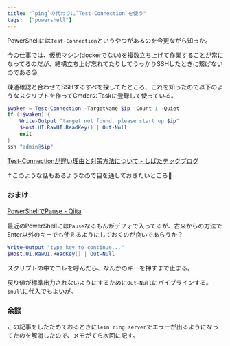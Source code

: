 ```yaml
---
title: "`ping`の代わりに`Test-Connection`を使う"
tags:  ["powershell"]
---
```


PowerShellには`Test-Connection`というやつがあるのを今更ながら知った。

今の仕事では、仮想マシン(dockerでない)を複数立ち上げて作業することが常になってるのだが、結構立ち上げ忘れてたりしてうっかりSSHしたときに繋げないのである😢

疎通確認と合わせてSSHするすべを探してたところ、これを知ったので以下のようなスクリプトを作ってCmderのTaskに登録して使っている。

```powershell
$waken = Test-Connection -TargetName $ip -Count 1 -Quiet
if (!$waken) {
    Write-Output "target not found. please start up $ip"
    $Host.UI.RawUI.ReadKey() | Out-Null
    exit
}
ssh "admin@$ip"
```

[Test-Connectionが遅い理由と対策方法について - しばたテックブログ](https://blog.shibata.tech/entry/2016/06/16/231239)

↑このような話もあるようなので目を通しておきたいところ🤔

### おまけ

[PowerShellでPause - Qiita](https://qiita.com/twinkfrag/items/f3ecf79b68ea09eadec2)

最近のPowerShellには`Pause`なるもんがデフォで入ってるが、古来からの方法でEnter以外のキーでも使えるようにしておくのが良いであらうか？

```powershell
Write-Output "type key to continue..."
$Host.UI.RawUI.ReadKey() | Out-Null
```

スクリプトの中でコレを呼んだら、なんかのキーを押すまで止まる。

戻り値が標準出力されないようにするために`Out-Null`にパイプラインする。`$null`に代入でもよいが。

### 余談

この記事をしたためておるときに`lein ring server`でエラーが出るようになってたのを解消したので、メモがてら次回に記す。
